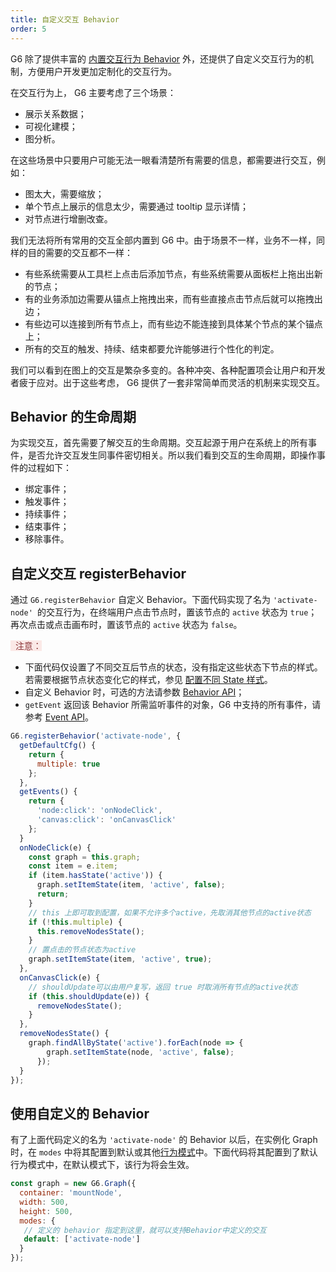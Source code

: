 ```yaml
---
title: 自定义交互 Behavior
order: 5
---
```


G6 除了提供丰富的 [内置交互行为 Behavior](https://www.yuque.com/antv/g6/default-behavior) 外，还提供了自定义交互行为的机制，方便用户开发更加定制化的交互行为。

在交互行为上， G6 主要考虑了三个场景：

- 展示关系数据；
- 可视化建模；
- 图分析。

在这些场景中只要用户可能无法一眼看清楚所有需要的信息，都需要进行交互，例如：

- 图太大，需要缩放；
- 单个节点上展示的信息太少，需要通过 tooltip 显示详情；
- 对节点进行增删改查。

我们无法将所有常用的交互全部内置到 G6 中。由于场景不一样，业务不一样，同样的目的需要的交互都不一样：

- 有些系统需要从工具栏上点击后添加节点，有些系统需要从面板栏上拖出出新的节点；
- 有的业务添加边需要从锚点上拖拽出来，而有些直接点击节点后就可以拖拽出边；
- 有些边可以连接到所有节点上，而有些边不能连接到具体某个节点的某个锚点上；
- 所有的交互的触发、持续、结束都要允许能够进行个性化的判定。

我们可以看到在图上的交互是繁杂多变的。各种冲突、各种配置项会让用户和开发者疲于应对。出于这些考虑， G6 提供了一套非常简单而灵活的机制来实现交互。


## Behavior 的生命周期
为实现交互，首先需要了解交互的生命周期。交互起源于用户在系统上的所有事件，是否允许交互发生同事件密切相关。所以我们看到交互的生命周期，即操作事件的过程如下：

- 绑定事件；
- 触发事件；
- 持续事件；
- 结束事件；
- 移除事件。


## 自定义交互 registerBehavior
通过 `G6.registerBehavior` 自定义 Behavior。下面代码实现了名为 `'activate-node' `的交互行为，在终端用户点击节点时，置该节点的 `active` 状态为 `true`；再次点击或点击画布时，置该节点的 `active` 状态为 `false`。

<span style="background-color: rgb(251, 233, 231); color: rgb(139, 53, 56)"> &nbsp;&nbsp;注意：</span>

- 下面代码仅设置了不同交互后节点的状态，没有指定这些状态下节点的样式。若需要根据节点状态变化它的样式，参见 [配置不同 State 样式](https://www.yuque.com/antv/g6/fqnn9w#I23fx)。
- 自定义 Behavior 时，可选的方法请参数 [Behavior API](https://www.yuque.com/antv/g6/behavior-api)；
- `getEvent` 返回该 Behavior 所需监听事件的对象，G6 中支持的所有事件，请参考 [Event API](https://www.yuque.com/antv/g6/event-api)。
```javascript
G6.registerBehavior('activate-node', {
  getDefaultCfg() {
    return {
      multiple: true
    };
  },
  getEvents() {
    return {
      'node:click': 'onNodeClick',
      'canvas:click': 'onCanvasClick'
    };
  }
  onNodeClick(e) {
    const graph = this.graph;
    const item = e.item;
    if (item.hasState('active')) {
      graph.setItemState(item, 'active', false);
      return;
    }
    // this 上即可取到配置，如果不允许多个active，先取消其他节点的active状态
    if (!this.multiple) {
      this.removeNodesState();
    }
    // 置点击的节点状态为active
    graph.setItemState(item, 'active', true);
  },
  onCanvasClick(e) {
    // shouldUpdate可以由用户复写，返回 true 时取消所有节点的active状态
    if (this.shouldUpdate(e)) {
      removeNodesState();
    }
  },
  removeNodesState() {
    graph.findAllByState('active').forEach(node => {
        graph.setItemState(node, 'active', false);
      });
  }  
});
```


## 使用自定义的 Behavior
有了上面代码定义的名为 `'activate-node'` 的 Behavior 以后，在实例化 Graph 时，在 `modes` 中将其配置到默认或其他[行为模式](https://www.yuque.com/antv/g6/g6-mode)中。下面代码将其配置到了默认行为模式中，在默认模式下，该行为将会生效。
```javascript
const graph = new G6.Graph({
  container: 'mountNode',
  width: 500,
  height: 500,
  modes: {
   // 定义的 behavior 指定到这里，就可以支持Behavior中定义的交互
   default: ['activate-node']
  }
});

```


